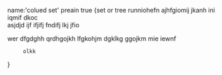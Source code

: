name:'colued set'
 preain true
  {set or tree
  runniohefn  ajhfgiomij jkanh ini iqmif dkoc   
  asjdjd ijf ifjifj
  fndifj  lkj
   jfio

   wer
   dfgdghh 
   qrdhgojkh
     lfgkohjm
      dgklkg
        ggojkm
        mie
        iewnf

         olkk
  
  }
